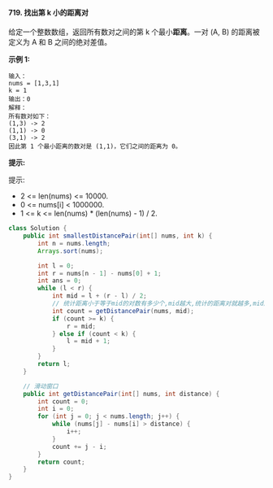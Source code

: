 #### 719. 找出第 k 小的距离对

给定一个整数数组，返回所有数对之间的第 k 个最小**距离**。一对 (A, B) 的距离被定义为 A 和 B 之间的绝对差值。

**示例 1:**

```shell
输入：
nums = [1,3,1]
k = 1
输出：0 
解释：
所有数对如下：
(1,3) -> 2
(1,1) -> 0
(3,1) -> 2
因此第 1 个最小距离的数对是 (1,1)，它们之间的距离为 0。
```

**提示:**

提示:

* 2 <= len(nums) <= 10000.
* 0 <= nums[i] < 1000000.
* 1 <= k <= len(nums) * (len(nums) - 1) / 2.

```java
class Solution {
    public int smallestDistancePair(int[] nums, int k) {
        int n = nums.length;
        Arrays.sort(nums);

        int l = 0;
        int r = nums[n - 1] - nums[0] + 1;
        int ans = 0;
        while (l < r) {
            int mid = l + (r - l) / 2;
            // 统计距离小于等于mid的对数有多少个,mid越大,统计的距离对就越多,mid越小,统计的距离对就越少
            int count = getDistancePair(nums, mid);
            if (count >= k) {
                r = mid;
            } else if (count < k) {
                l = mid + 1;
            }
        }
        return l;
    }

    // 滑动窗口
    public int getDistancePair(int[] nums, int distance) {
        int count = 0;
        int i = 0;
        for (int j = 0; j < nums.length; j++) {
            while (nums[j] - nums[i] > distance) {
                i++;
            }
            count += j - i;
        }
        return count;
    }
}
```

